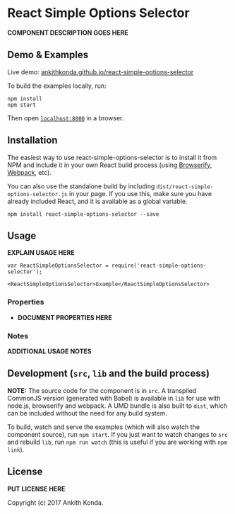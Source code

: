 # React Simple Options Selector

__COMPONENT DESCRIPTION GOES HERE__


## Demo & Examples

Live demo: [ankithkonda.github.io/react-simple-options-selector](http://ankithkonda.github.io/react-simple-options-selector/)

To build the examples locally, run:

```
npm install
npm start
```

Then open [`localhost:8000`](http://localhost:8000) in a browser.


## Installation

The easiest way to use react-simple-options-selector is to install it from NPM and include it in your own React build process (using [Browserify](http://browserify.org), [Webpack](http://webpack.github.io/), etc).

You can also use the standalone build by including `dist/react-simple-options-selector.js` in your page. If you use this, make sure you have already included React, and it is available as a global variable.

```
npm install react-simple-options-selector --save
```


## Usage

__EXPLAIN USAGE HERE__

```
var ReactSimpleOptionsSelector = require('react-simple-options-selector');

<ReactSimpleOptionsSelector>Example</ReactSimpleOptionsSelector>
```

### Properties

* __DOCUMENT PROPERTIES HERE__

### Notes

__ADDITIONAL USAGE NOTES__


## Development (`src`, `lib` and the build process)

**NOTE:** The source code for the component is in `src`. A transpiled CommonJS version (generated with Babel) is available in `lib` for use with node.js, browserify and webpack. A UMD bundle is also built to `dist`, which can be included without the need for any build system.

To build, watch and serve the examples (which will also watch the component source), run `npm start`. If you just want to watch changes to `src` and rebuild `lib`, run `npm run watch` (this is useful if you are working with `npm link`).

## License

__PUT LICENSE HERE__

Copyright (c) 2017 Ankith Konda.

